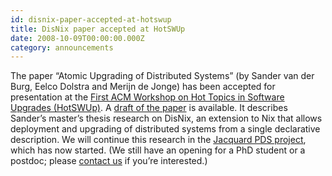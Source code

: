 ```yaml
---
id: disnix-paper-accepted-at-hotswup
title: DisNix paper accepted at HotSWUp
date: 2008-10-09T00:00:00.000Z
category: announcements
---
```


The paper “Atomic Upgrading of Distributed Systems” (by Sander van der Burg, Eelco Dolstra and Merijn de Jonge) has been accepted for presentation at the [First ACM Workshop on Hot Topics in Software Upgrades (HotSWUp)](https://web.archive.org/web/20090525100630/http://www.hotswup.org/). A [draft of the paper](https://edolstra.github.io/pubs/atomic-hotswup2008-submitted.pdf) is available. It describes Sander’s master’s thesis research on DisNix, an extension to Nix that allows deployment and upgrading of distributed systems from a single declarative description. We will continue this research in the [Jacquard PDS project](http://swerl.tudelft.nl/bin/view/Main/PDS), which has now started. (We still have an opening for a PhD student or a postdoc; please [contact us](mailto:visser@acm.org) if you’re interested.)
